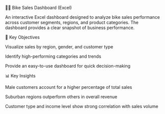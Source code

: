 🚴‍♂️ Bike Sales Dashboard (Excel)

An interactive Excel dashboard designed to analyze bike sales performance across customer segments, regions, and product categories. The dashboard provides a clear snapshot of business performance.

🎯 Key Objectives

Visualize sales by region, gender, and customer type

Identify high-performing categories and trends

Provide an easy-to-use dashboard for quick decision-making

📊 Key Insights

Male customers account for a higher percentage of total sales

Suburban regions outperform others in overall revenue

Customer type and income level show strong correlation with sales volume

